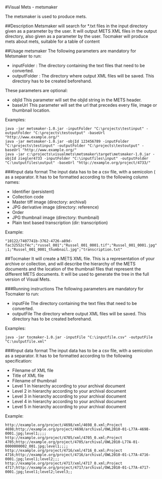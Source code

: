 #Visual Mets - metsmaker

The metsmaker is used to produce mets.

##Description
Metsmaker will search for *.txt files in the input directory given as a parameter by the user. It will output METS XML files in the output directory, also given as a parameter by the user.
Tocmaker will produce mets about mets, suitable for a table of content

##Usage metsmaker
The following parameters are mandatory for Metsmaker to run:

* inputFolder : The directory containing the text files that need to be converted.
* outputFolder : The directory where output XML files will be saved. This directory has to be created beforehand.

These parameters are optional:
* objId This parameter will set the objId string in the METS header.
* baseUrl This parameter will set the url that precedes every file, image or thumbnail location.

Examples:

    java -jar metsmaker-1.0.jar -inputFolder "C:\projects\testinput" -outputFolder "C:\projects\testoutput" -baseUrl "http://www.example.org/"
    java -jar metsmaker-1.0.jar -objId 123456789 -inputFolder "C:\projects\testinput" -outputFolder "C:\projects\testoutput" -baseUrl "http://www.example.org/"
    java -jar c:\projects\visualmets\metsmaker\target\metsmaker-1.0.jar -objId ziegler4733 -inputFolder "C:\inputfiles\input" -outputFolder "C:\outputfiles\output" -baseUrl "http://example.org/project/4733/"

###Input data format
The input data has to be a csv file, with a semicolon ( as a separator. It has to be formatted according to the following column names:

- Identifier (persistent)
- Collection code
- Master tiff image (directory: archival)
- JPG derivative image (directory: reference)
- Order
- JPG thumbnail image (directory: thumbnail)
- Plain text based transcription (dir: transcription)

Example:

    "10122/7407741b-3762-4726-a89d-fac32552cf4c";"russel_001";"Russel_001_0001.tif";"Russel_001_0001.jpg" ;1;"Russel_001_0001_thumbnail.jpg";"transcription.txt"

##Tocmaker
It will create a METS XML file. This is a representation of your archive or collection, and will describe the hierarchy of the METS documents and the location of the thumbnail files that represent the different METS documents. It will be used to generate the tree in the full version of Visual Mets.

###Running instructions
The following parameters are mandatory for Tocmaker to run:
* inputFile The directory containing the text files that need to be converted.
* outputFile The directory where output XML files will be saved. This directory has to be created beforehand.

Examples:

    java -jar tocmaker-1.0.jar -inputFile "C:\inputfile.csv" -outputFile "C:\outputfile.xml"

###Input data format
The input data has to be a csv file, with a semicolon as a separator. It has to be formatted according to the following specification:

* Filename of XML file
* Title of XML file
* Filename of thumbnail
* Level 1 in hierarchy according to your archival document
* Level 2 in hierarchy according to your archival document
* Level 3 in hierarchy according to your archival document
* Level 4 in hierarchy according to your archival document
* Level 5 in hierarchy according to your archival document

Example:

    http://example.org/project/4698/xml/4698_0.xml;Project 4698;http://example.org/project/4698/archival/OWL2010-01-L77A-4698-0001.jpg;level1;;;;
    http://example.org/project/4705/xml/4705_0.xml;Project 4705;http://example.org/project/4705/archival/OWL2010-L77A-01-0000000002_001.jpg;level1;;;;
    http://example.org/project/4716/xml/4716_0.xml;Project 4716;http://example.org/project/4716/archival/OWL2010-01-L77A-4716-0001.jpg;level1;level2;;;
    http://example.org/project/4717/xml/4717_0.xml;Project 4717;http://example.org/project/4717/archival/OWL2010-01-L77A-4717-0001.jpg;level1;level2;level3;;

